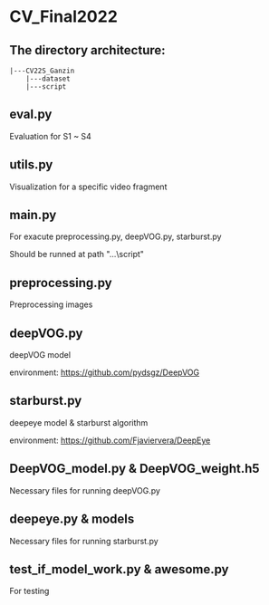 # CV_Final2022

## The directory architecture:

    |---CV22S_Ganzin
        |---dataset
        |---script 

## eval.py
Evaluation for S1 ~ S4

## utils.py
Visualization for a specific video fragment

## main.py
For exacute preprocessing.py, deepVOG.py, starburst.py

Should be runned at path "...\script"

## preprocessing.py
Preprocessing images

## deepVOG.py
deepVOG model

environment: https://github.com/pydsgz/DeepVOG

## starburst.py
deepeye model & starburst algorithm

environment: https://github.com/Fjaviervera/DeepEye

## DeepVOG_model.py & DeepVOG_weight.h5
Necessary files for running deepVOG.py

## deepeye.py & models
Necessary files for running starburst.py

## test_if_model_work.py & awesome.py
For testing